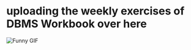# uploading the weekly exercises of DBMS Workbook over here 

![Funny GIF](https://media1.giphy.com/media/v1.Y2lkPTc5MGI3NjExcXQwZXA5MHFsMmJ1YmxlOTJzNzZvcDgwaTcxZnZrNDBoamF1aTZybyZlcD12MV9pbnRlcm5hbF9naWZfYnlfaWQmY3Q9Zw/SKGo6OYe24EBG/giphy.gif)
